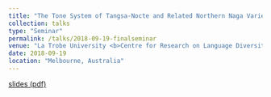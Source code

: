 ```yaml
---
title: "The Tone System of Tangsa-Nocte and Related Northern Naga Varieties"
collection: talks
type: "Seminar"
permalink: /talks/2018-09-19-finalseminar
venue: "La Trobe University <b>Centre for Research on Language Diversity</b>"
date: 2018-09-19
location: "Melbourne, Australia"
---
```


[slides (pdf)](https://keyilan.github.io/files/finalseminar.pdf)
